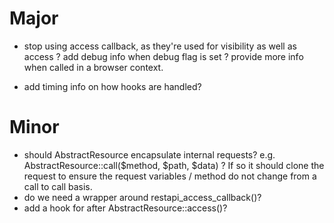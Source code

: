 Major
=====

- stop using access callback, as they're used for visibility as well as access 
? add debug info when debug flag is set
? provide more info when called in a browser context.

- add timing info on how hooks are handled?

Minor
=====

- should AbstractResource encapsulate internal requests? e.g. AbstractResource::call($method, $path, $data) ? If so it should clone
the request to ensure the request variables / method do not change from a call to call basis.
- do we need a wrapper around restapi_access_callback()?
- add a hook for after AbstractResource::access()?
